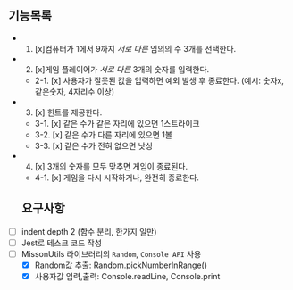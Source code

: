 ## 기능목록
- 1. [x]컴퓨터가 1에서 9까지 *서로 다른* 임의의 수 3개를 선택한다.
- 2. [x]게임 플레이어가 *서로 다른* 3개의 숫자를 입력한다.
  - 2-1. [x] 사용자가 잘못된 값을 입력하면 예외 발생 후 종료한다. (예시: 숫자x, 같은숫자, 4자리수 이상)
- 3. [x] 힌트를 제공한다.
  - 3-1. [x] 같은 수가 같은 자리에 있으면 1스트라이크
  - 3-2. [x] 같은 수가 다른 자리에 있으면 1볼
  - 3-3. [x] 같은 수가 전혀 없으면 낫싱
- 4. [x] 3개의 숫자를 모두 맞추면 게임이 종료된다.
  - 4-1. [x] 게임을 다시 시작하거나, 완전히 종료한다.

  ## 요구사항 
- [ ] indent depth 2 (함수 분리, 한가지 일만)
- [ ] Jest로 테스크 코드 작성
- [ ] MissonUtils 라이브러리의 `Random`, `Console API` 사용
  - [x] Random값 추출: Random.pickNumberInRange() 
  - [x] 사용자값 입력,출력: Console.readLine, Console.print
